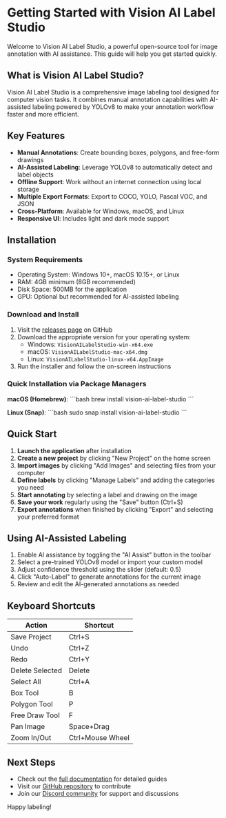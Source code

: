 # Getting Started with Vision AI Label Studio

Welcome to Vision AI Label Studio, a powerful open-source tool for image annotation with AI assistance. This guide will help you get started quickly.

## What is Vision AI Label Studio?

Vision AI Label Studio is a comprehensive image labeling tool designed for computer vision tasks. It combines manual annotation capabilities with AI-assisted labeling powered by YOLOv8 to make your annotation workflow faster and more efficient.

## Key Features

- **Manual Annotations**: Create bounding boxes, polygons, and free-form drawings
- **AI-Assisted Labeling**: Leverage YOLOv8 to automatically detect and label objects
- **Offline Support**: Work without an internet connection using local storage
- **Multiple Export Formats**: Export to COCO, YOLO, Pascal VOC, and JSON
- **Cross-Platform**: Available for Windows, macOS, and Linux
- **Responsive UI**: Includes light and dark mode support

## Installation

### System Requirements

- Operating System: Windows 10+, macOS 10.15+, or Linux
- RAM: 4GB minimum (8GB recommended)
- Disk Space: 500MB for the application
- GPU: Optional but recommended for AI-assisted labeling

### Download and Install

1. Visit the [releases page](https://github.com/vision-ai-studio/vision-ai-label-studio/releases) on GitHub
2. Download the appropriate version for your operating system:
   - Windows: `VisionAILabelStudio-win-x64.exe`
   - macOS: `VisionAILabelStudio-mac-x64.dmg`
   - Linux: `VisionAILabelStudio-linux-x64.AppImage`
3. Run the installer and follow the on-screen instructions

### Quick Installation via Package Managers

**macOS (Homebrew)**:
\`\`\`bash
brew install vision-ai-label-studio
\`\`\`

**Linux (Snap)**:
\`\`\`bash
sudo snap install vision-ai-label-studio
\`\`\`

## Quick Start

1. **Launch the application** after installation
2. **Create a new project** by clicking "New Project" on the home screen
3. **Import images** by clicking "Add Images" and selecting files from your computer
4. **Define labels** by clicking "Manage Labels" and adding the categories you need
5. **Start annotating** by selecting a label and drawing on the image
6. **Save your work** regularly using the "Save" button (Ctrl+S)
7. **Export annotations** when finished by clicking "Export" and selecting your preferred format

## Using AI-Assisted Labeling

1. Enable AI assistance by toggling the "AI Assist" button in the toolbar
2. Select a pre-trained YOLOv8 model or import your custom model
3. Adjust confidence threshold using the slider (default: 0.5)
4. Click "Auto-Label" to generate annotations for the current image
5. Review and edit the AI-generated annotations as needed

## Keyboard Shortcuts

| Action | Shortcut |
|--------|----------|
| Save Project | Ctrl+S |
| Undo | Ctrl+Z |
| Redo | Ctrl+Y |
| Delete Selected | Delete |
| Select All | Ctrl+A |
| Box Tool | B |
| Polygon Tool | P |
| Free Draw Tool | F |
| Pan Image | Space+Drag |
| Zoom In/Out | Ctrl+Mouse Wheel |

## Next Steps

- Check out the [full documentation](/documentation) for detailed guides
- Visit our [GitHub repository](https://github.com/vision-ai-studio/vision-ai-label-studio) to contribute
- Join our [Discord community](https://discord.gg/vision-ai-studio) for support and discussions

Happy labeling!

